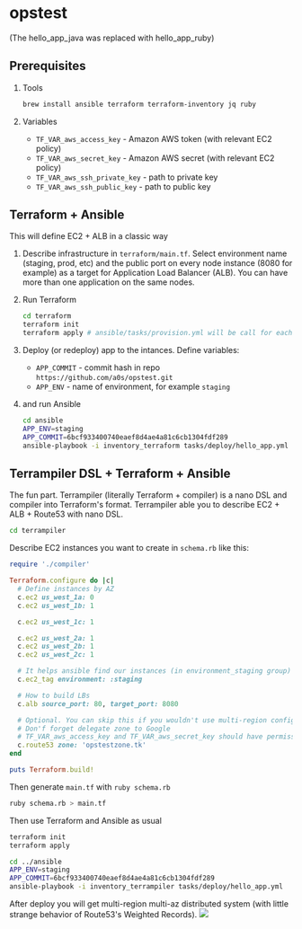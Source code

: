 # opstest

(The hello_app_java was replaced with hello_app_ruby)

## Prerequisites

1) Tools

    ```bash
    brew install ansible terraform terraform-inventory jq ruby
    ```

2) Variables

    * `TF_VAR_aws_access_key` - Amazon AWS token (with relevant EC2 policy)
    * `TF_VAR_aws_secret_key` - Amazon AWS secret (with relevant EC2 policy)
    * `TF_VAR_aws_ssh_private_key` - path to private key
    * `TF_VAR_aws_ssh_public_key` - path to public key

## Terraform + Ansible

This will define EC2 + ALB in a classic way

1) Describe infrastructure in `terraform/main.tf`. Select environment name (staging, prod, etc) and 
the public port on every node instance (8080 for example) as a target for Application Load Balancer (ALB).
You can have more than one application on the same nodes.

2) Run Terraform

    ```bash
    cd terraform
    terraform init
    terraform apply # ansible/tasks/provision.yml will be call for each new node
    ```
   
3) Deploy (or redeploy) app to the intances. Define variables:
    
    * `APP_COMMIT` - commit hash in repo `https://github.com/a0s/opstest.git`
    * `APP_ENV` - name of environment, for example `staging`
    
4) and run Ansible

    ```bash
    cd ansible
    APP_ENV=staging
    APP_COMMIT=6bcf933400740eaef8d4ae4a81c6cb1304fdf289    
    ansible-playbook -i inventory_terraform tasks/deploy/hello_app.yml
    ```

## Terrampiler DSL + Terraform + Ansible

The fun part. 
Terrampiler (literally Terraform + compiler) is a nano DSL and compiler into Terraform's format. 
Terrampiler able you to describe EC2 + ALB + Route53 with nano DSL.      

```bash
cd terrampiler
```

Describe EC2 instances you want to create in `schema.rb` like this:

```ruby
require './compiler'

Terraform.configure do |c|
  # Define instances by AZ
  c.ec2 us_west_1a: 0
  c.ec2 us_west_1b: 1

  c.ec2 us_west_1c: 1

  c.ec2 us_west_2a: 1
  c.ec2 us_west_2b: 1
  c.ec2 us_west_2c: 1

  # It helps ansible find our instances (in environment_staging group)
  c.ec2_tag environment: :staging

  # How to build LBs
  c.alb source_port: 80, target_port: 8080

  # Optional. You can skip this if you wouldn't use multi-region configuration.
  # Don'f forget delegate zone to Google
  # TF_VAR_aws_access_key and TF_VAR_aws_secret_key should have permissions for Route53
  c.route53 zone: 'opstestzone.tk'
end

puts Terraform.build!
```

Then generate `main.tf` with `ruby schema.rb` 

```bash
ruby schema.rb > main.tf
```

Then use Terraform and Ansible as usual

```bash
terraform init
terraform apply

cd ../ansible
APP_ENV=staging
APP_COMMIT=6bcf933400740eaef8d4ae4a81c6cb1304fdf289
ansible-playbook -i inventory_terrampiler tasks/deploy/hello_app.yml
```

After deploy you will get multi-region multi-az distributed system (with little strange behavior of Route53's Weighted Records).
![](https://user-images.githubusercontent.com/418868/49621324-d1eb2900-f9d5-11e8-8523-2e590fe179ed.png)
